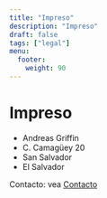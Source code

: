 ```yaml
---
title: "Impreso"
description: "Impreso"
draft: false
tags: ["legal"]
menu:
  footer:
    weight: 90
---
```



# Impreso  


- Andreas Griffin
- C. Camagüey 20
- San Salvador
- El Salvador


Contacto: vea [Contacto](/en/contact)